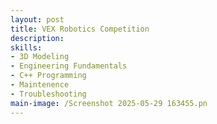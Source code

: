 ```yaml
---
layout: post
title: VEX Robotics Competition
description:  
skills: 
- 3D Modeling
- Engineering Fundamentals
- C++ Programming
- Maintenence
- Troubleshooting
main-image: /Screenshot 2025-05-29 163455.pn
---
```



